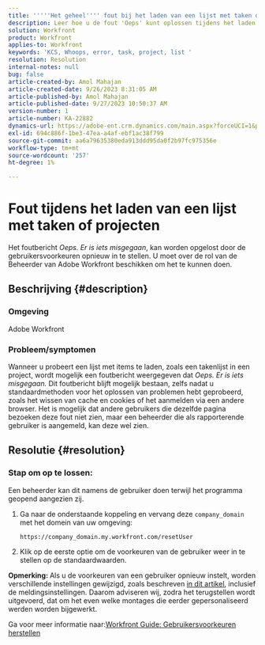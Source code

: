 ```yaml
---
title: '''''Het geheel'''' fout bij het laden van een lijst met taken of projecten'''
description: Leer hoe u de fout 'Oeps' kunt oplossen tijdens het laden van een lijst met taken of projecten in Adobe Workfront. Stel de voorkeuren van de gebruiker opnieuw in.
solution: Workfront
product: Workfront
applies-to: Workfront
keywords: 'KCS, Whoops, error, task, project, list '
resolution: Resolution
internal-notes: null
bug: false
article-created-by: Amol Mahajan
article-created-date: 9/26/2023 8:31:05 AM
article-published-by: Amol Mahajan
article-published-date: 9/27/2023 10:50:37 AM
version-number: 1
article-number: KA-22882
dynamics-url: https://adobe-ent.crm.dynamics.com/main.aspx?forceUCI=1&pagetype=entityrecord&etn=knowledgearticle&id=306dbe03-475c-ee11-be6f-6045bd006079
exl-id: 694c886f-1be3-47ea-a4af-ebf1ac38f799
source-git-commit: aa6a79635380eda913ddd95da0f2b97fc975356e
workflow-type: tm+mt
source-wordcount: '257'
ht-degree: 1%

---
```


# Fout tijdens het laden van een lijst met taken of projecten


Het foutbericht *Oeps. Er is iets misgegaan*, kan worden opgelost door de gebruikersvoorkeuren opnieuw in te stellen. U moet over de rol van de Beheerder van Adobe Workfront beschikken om het te kunnen doen.

## Beschrijving {#description}


### <b>Omgeving</b>

Adobe Workfront

### <b>Probleem/symptomen</b>

Wanneer u probeert een lijst met items te laden, zoals een takenlijst in een project, wordt mogelijk een foutbericht weergegeven dat *Oeps. Er is iets misgegaan.* Dit foutbericht blijft mogelijk bestaan, zelfs nadat u standaardmethoden voor het oplossen van problemen hebt geprobeerd, zoals het wissen van cache en cookies of het aanmelden via een andere browser. Het is mogelijk dat andere gebruikers die dezelfde pagina bezoeken deze fout niet zien, maar een beheerder die als rapporterende gebruiker is aangemeld, kan deze wel zien.


## Resolutie {#resolution}


### Stap om op te lossen:

Een beheerder kan dit namens de gebruiker doen terwijl het programma geopend aangezien zij.

1. Ga naar de onderstaande koppeling en vervang deze `company_domain` met het domein van uw omgeving:

   `https://company_domain.my.workfront.com/resetUser`
2. Klik op de eerste optie om de voorkeuren van de gebruiker weer in te stellen op de standaardwaarden.


<b>Opmerking: </b>Als u de voorkeuren van een gebruiker opnieuw instelt, worden verschillende instellingen gewijzigd, zoals beschreven [in dit artikel](https://experienceleague.adobe.com/docs/workfront/using/administration-and-setup/add-users/create-manage-users/reset-a-users-preferences.html), inclusief de meldingsinstellingen. Daarom adviseren wij, zodra het terugstellen wordt uitgevoerd, dat om het even welke montages die eerder gepersonaliseerd werden worden bijgewerkt.

Ga voor meer informatie naar:[Workfront Guide: Gebruikersvoorkeuren herstellen](https://experienceleague.adobe.com/docs/workfront/using/administration-and-setup/add-users/create-manage-users/reset-a-users-preferences.html)
